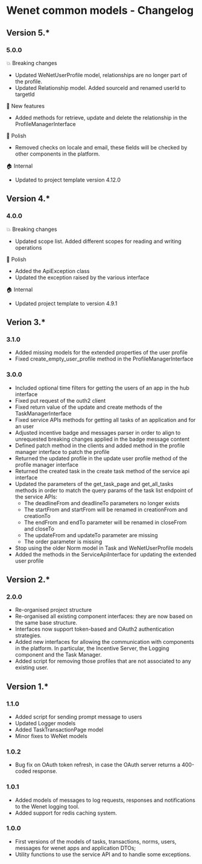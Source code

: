 # Wenet common models - Changelog

## Version 5.*

### 5.0.0

:boom: Breaking changes
* Updated WeNetUserProfile model, relationships are no longer part of the profile.
* Updated Relationship model. Added sourceId and renamed userId to targetId

:rocket: New features
* Added methods for retrieve, update and delete the relationship in the ProfileManagerInterface

:nail_care: Polish
* Removed checks on locale and email, these fields will be checked by other components in the platform.

:house: Internal

* Updated to project template version 4.12.0

## Version 4.*

### 4.0.0

:boom: Breaking changes
* Updated scope list. Added different scopes for reading and writing operations

:nail_care: Polish
* Added the ApiException class
* Updated the exception raised by the various interface

:house: Internal
* Updated project template to version 4.9.1


## Verion 3.*

### 3.1.0

* Added missing models for the extended properties of the user profile
* Fixed create_empty_user_profile method in the ProfileManagerInterface

### 3.0.0

* Included optional time filters for getting the users of an app in the hub interface
* Fixed put request of the outh2 client
* Fixed return value of the update and create methods of the TaskManagerInterface
* Fixed service APIs methods for getting all tasks of an application and for an user
* Adjusted incentive badge and messages parser in order to align to unrequested breaking changes applied in the badge message content
* Defined patch method in the clients and added method in the profile manager interface to patch the profile
* Returned the updated profile in the update user profile method of the profile manager interface
* Returned the created task in the create task method of the service api interface
* Updated the parameters of the get_task_page and get_all_tasks methods in order to match the query params of the task list endpoint of the service APIs:
  * The deadlineFrom and deadlineTo parameters no longer exists
  * The startFrom and startFrom will be renamed in creationFrom and creationTo
  * The endFrom and endTo parameter will be renamed in closeFrom and closeTo
  * The updateFrom and updateTo parameter are missing
  * The order parameter is missing
* Stop using the older Norm model in Task and WeNetUserProfile models
* Added the methods in the ServiceApiInterface for updating the extended user profile


## Version 2.*

### 2.0.0

* Re-organised project structure
* Re-organised all existing component interfaces: they are now based on the same base structure.
* Interfaces now support token-based and OAuth2 authentication strategies.
* Added new interfaces for allowing the communication with components in the platform. In particular, the Incentive Server, the Logging component and the Task Manager.
* Added script for removing those profiles that are not associated to any existing user.

## Version 1.*

### 1.1.0

- Added script for sending prompt message to users
- Updated Logger models
- Added TaskTransactionPage model
- Minor fixes to WeNet models

### 1.0.2
- Bug fix on OAuth token refresh, in case the OAuth server returns a 400-coded response.

### 1.0.1
- Added models of messages to log requests, responses and notifications to the Wenet logging tool.
- Added support for redis caching system.

### 1.0.0

- First versions of the models of tasks, transactions, norms, users, messages for wenet apps and application DTOs;
- Utility functions to use the service API and to handle some exceptions.

